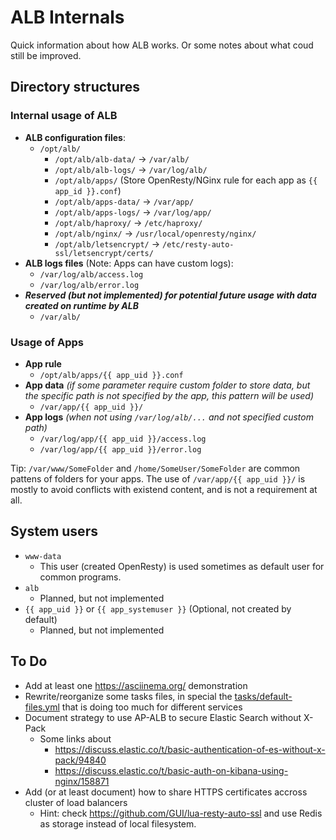 # ALB Internals
Quick information about how ALB works. Or some notes about what coud still be
improved.

## Directory structures

### Internal usage of ALB

- **ALB configuration files**:
  - `/opt/alb/`
    - `/opt/alb/alb-data/` -> `/var/alb/`
    - `/opt/alb/alb-logs/` -> `/var/log/alb/`
    - `/opt/alb/apps/` (Store OpenResty/NGinx rule for each app as `{{ app_id }}.conf`)
    - `/opt/alb/apps-data/` -> `/var/app/`
    - `/opt/alb/apps-logs/` -> `/var/log/app/`
    - `/opt/alb/haproxy/` -> `/etc/haproxy/`
    - `/opt/alb/nginx/` -> `/usr/local/openresty/nginx/`
    - `/opt/alb/letsencrypt/` -> `/etc/resty-auto-ssl/letsencrypt/certs/` <!--(talvez /etc/resty-auto-ssl/storage/file) -->
- **ALB logs files** (Note: Apps can have custom logs):
  - `/var/log/alb/access.log`
  - `/var/log/alb/error.log`
- **_Reserved (but not implemented) for potential future usage with data created
  on runtime by ALB_**
  - `/var/alb/`

### Usage of Apps

- **App rule**
  - `/opt/alb/apps/{{ app_uid }}.conf`
- **App data** _(if some parameter require custom folder to store data, but
  the specific path is not specified by the app, this pattern will be used)_
  - `/var/app/{{ app_uid }}/`
- **App logs** _(when not using `/var/log/alb/...` and not specified custom path)_
  - `/var/log/app/{{ app_uid }}/access.log`
  - `/var/log/app/{{ app_uid }}/error.log`

Tip: `/var/www/SomeFolder` and `/home/SomeUser/SomeFolder` are common pattens
of folders for your apps. The use of `/var/app/{{ app_uid }}/` is mostly to
avoid conflicts with existend content, and is not a requirement at all.

## System users

- `www-data`
  - This user (created OpenResty) is used sometimes as default user for common
    programs.
- `alb`
  - Planned, but not implemented
- `{{ app_uid }}` or `{{ app_systemuser }}` (Optional, not created by default)
  - Planned, but not implemented

<!--
## Important directories

- ALB
  - ALB Files
    - `/opt/alb/`
  - ALB default directory for logs (TL;DR: "the default place for the error.log/access.log from OpenResty/NGinx")
    - `/var/log/alb/`
- OpenResty
  - `/usr/local/openresty/`
  - Tip: OpenResty, even if is a fork of NGinx, **will not** use /etc/nginx/ (but `/usr/local/openresty/nginx/`)
-->


## To Do

- Add at least one <https://asciinema.org/> demonstration
- Rewrite/reorganize some tasks files, in special the
  [tasks/default-files.yml](tasks/default-files.yml) that is doing too much for
  different services
- Document strategy to use AP-ALB to secure Elastic Search without X-Pack
  - Some links about
    - https://discuss.elastic.co/t/basic-authentication-of-es-without-x-pack/94840
    - https://discuss.elastic.co/t/basic-auth-on-kibana-using-nginx/158871
- Add (or at least document) how to share HTTPS certificates accross cluster
  of load balancers
    - Hint: check <https://github.com/GUI/lua-resty-auto-ssl> and use Redis as
      storage instead of local filesystem.